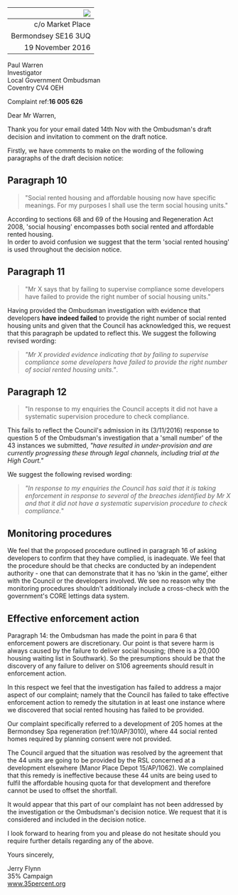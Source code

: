 | ![](http://35percent.org/img/london-borough-of-southwark-street-sign3.png) |
|------------:|
| c/o Market Place |
| Bermondsey SE16 3UQ |
| 19 November 2016 |

Paul Warren  
Investigator  
Local Government Ombudsman  
Coventry CV4 OEH

Complaint ref:__16 005 626__

Dear Mr Warren,

Thank you for your email dated 14th Nov with the Ombudsman's draft decision and 
invitation to comment on the draft notice.

Firstly, we have comments to make on the wording of the following paragraphs of 
the draft decision notice:

## Paragraph 10
>"Social rented housing and affordable housing now have specific meanings. 
For my purposes I shall use the term social housing units."

According to sections 68 and 69 of the Housing and Regeneration Act 2008, 
'social housing' encompasses both social rented and affordable rented housing.  
In order to avoid confusion we suggest that the term 'social rented housing' is 
used throughout the decision notice.

## Paragraph 11
>"Mr X says that by failing to supervise compliance some developers have failed 
>to provide the right number of social housing units."

Having provided the Ombudsman investigation with evidence that developers 
__have indeed failed__ to provide the right number of social rented housing 
units and given that the Council has acknowledged this, we request that this 
paragraph be updated to reflect this. We suggest the following revised wording: 

>_"Mr X provided evidence indicating that by failing to supervise compliance 
some developers have failed to provide the right number of social rented 
housing units."_.

## Paragraph 12
>"In response to my enquiries the Council accepts it did not have a systematic 
>supervision procedure to check compliance.

This fails to reflect the Council's admission in its (3/11/2016) response to 
question 5 of the Ombudsman's investigation that a 'small number' of the 43 
instances we submitted, _"have resulted in under-provision and are currently 
progressing these through legal channels, including trial at the High Court."_
 
We suggest the following revised wording:
>_"In response to my enquiries the Council has said that it is taking 
enforcement in response to several of the breaches identified by Mr X and that 
it did not have a systematic supervision procedure to check compliance._"

## Monitoring procedures
We feel that the proposed procedure outlined in paragraph 16 of asking developers to confirm that they have complied, is inadequate. We feel that the procedure should be that checks are conducted by an independent authority - one that can demonstrate that it has no ‘skin in the game’, either with the Council or the developers involved. We see no reason why the monitoring procedures shouldn't additionaly include a cross-check with the government's CORE lettings data system.   

## Effective enforcement action
Paragraph 14: the Ombudsman has made the point in para 6 that enforcement powers are discretionary. Our point is that severe harm is always caused by the failure to deliver social housing; (there is a 20,000 housing waiting list in Southwark). So the presumptions should be that the discovery of any failure to deliver on S106 agreements should result in enforcement action.

In this respect we feel that the investigation has failed to address a major aspect 
of our complaint; namely that the Council has failed to take effective 
enforcement action to remedy the situtation in at least one instance where we 
discovered that social rented housing has failed to be provided.

Our complaint specifically referred to a development of 205 homes at the 
Bermondsey Spa regeneration (ref:10/AP/3010), where 44 social rented homes 
required by planning consent were not provided.

The Council argued that the situation was resolved by the agreement that the 44 
units are going to be provided by the RSL concerned at a development elsewhere 
(Manor Place Depot 15/AP/1062). We complained that this remedy is ineffective 
because these 44 units are being used to fulfil the affordable housing quota 
for that development and therefore cannot be used to offset the shortfall.


It would appear that this part of our complaint has not been addressed by the 
investigation or the Ombudsman's decision notice. We request that it is 
considered and included in the decision notice. 

I look forward to hearing from you and please do not hesitate should you 
require further details regarding any of the above.

Yours sincerely,

Jerry Flynn  
35% Campaign  
www.35percent.org  


